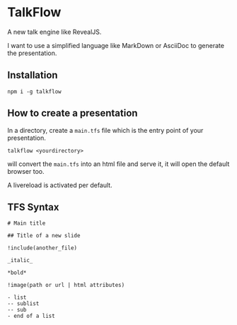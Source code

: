 # TalkFlow

A new talk engine like RevealJS.

I want to use a simplified language like MarkDown or AsciiDoc to generate the presentation.


## Installation

```
npm i -g talkflow
```

## How to create a presentation

In a directory, create a `main.tfs` file which is the entry point of your presentation.

```
talkflow <yourdirectory>
```

will convert the `main.tfs` into an html file and serve it, it will open the default browser too.

A livereload is activated per default.

## TFS Syntax

```
# Main title

## Title of a new slide

!include(another_file)

_italic_

*bold*

!image(path or url | html attributes)

- list
-- sublist
-- sub
- end of a list


```

